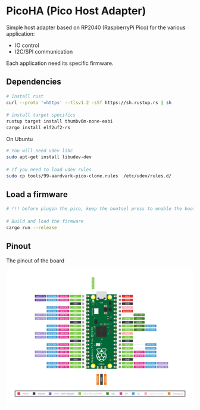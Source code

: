 # PicoHA (Pico Host Adapter)

Simple host adapter based on RP2040 (RaspberryPi Pico) for the various application:

- IO control
- I2C/SPI communication

Each application need its specific firmware.

## Dependencies

```bash
# Install rust
curl --proto '=https' --tlsv1.2 -sSf https://sh.rustup.rs | sh

# install target specifics
rustup target install thumbv6m-none-eabi
cargo install elf2uf2-rs
```

On Ubuntu

```bash
# You will need udev libc
sudo apt-get install libudev-dev

# If you need to load udev rules
sudo cp tools/99-aardvark-pico-clone.rules  /etc/udev/rules.d/
```

## Load a firmware

```bash
# !!! before plugin the pico, keep the bootsel press to enable the bootloader !!!

# Build and load the firmware
cargo run --release
```

## Pinout

The pinout of the board

![](img/raspberry-pi-pico-pinout.png)

